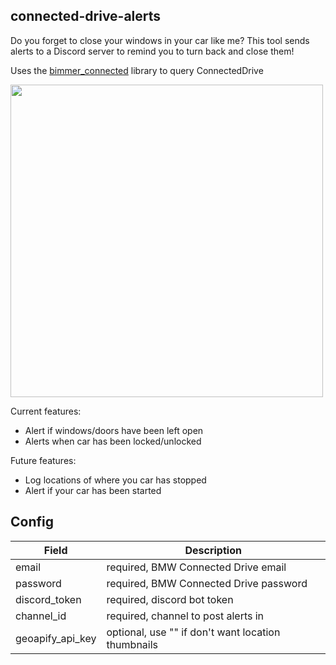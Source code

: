 ## connected-drive-alerts
Do you forget to close your windows in your car like me? This tool sends alerts to a Discord server to remind you to turn back and close them!

Uses the [bimmer_connected](https://github.com/bimmerconnected/bimmer_connected) library to query ConnectedDrive

<img src="https://i.imgur.com/YfYem0p.jpg" width="500"/>

Current features:
- Alert if windows/doors have been left open
- Alerts when car has been locked/unlocked

Future features:
- Log locations of where you car has stopped
- Alert if your car has been started

## Config

|Field| Description |
|--|--|
| email | required, BMW Connected Drive email |
| password | required, BMW Connected Drive password |
| discord_token | required, discord bot token |
| channel_id | required, channel to post alerts in |
| geoapify_api_key | optional, use "" if don't want location thumbnails |
